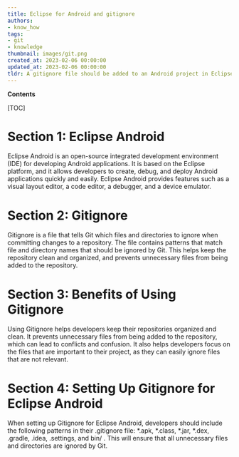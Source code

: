 ```yaml
---
title: Eclipse for Android and gitignore
authors:
- know_how
tags:
- git
- knowledge
thumbnail: images/git.png
created_at: 2023-02-06 00:00:00
updated_at: 2023-02-06 00:00:00
tldr: A gitignore file should be added to an Android project in Eclipse to prevent unnecessary files from being tracked by git.
---
```


**Contents**

[TOC]

# Section 1: Eclipse Android

Eclipse Android is an open-source integrated development environment (IDE) for developing Android applications. It is based on the Eclipse platform, and it allows developers to create, debug, and deploy Android applications quickly and easily. Eclipse Android provides features such as a visual layout editor, a code editor, a debugger, and a device emulator.

# Section 2: Gitignore

Gitignore is a file that tells Git which files and directories to ignore when committing changes to a repository. The file contains patterns that match file and directory names that should be ignored by Git. This helps keep the repository clean and organized, and prevents unnecessary files from being added to the repository.

# Section 3: Benefits of Using Gitignore

Using Gitignore helps developers keep their repositories organized and clean. It prevents unnecessary files from being added to the repository, which can lead to conflicts and confusion. It also helps developers focus on the files that are important to their project, as they can easily ignore files that are not relevant.

# Section 4: Setting Up Gitignore for Eclipse Android

When setting up Gitignore for Eclipse Android, developers should include the following patterns in their .gitignore file: *.apk, *.class, *.jar, *.dex, .gradle, .idea, .settings, and bin/ . This will ensure that all unnecessary files and directories are ignored by Git.
